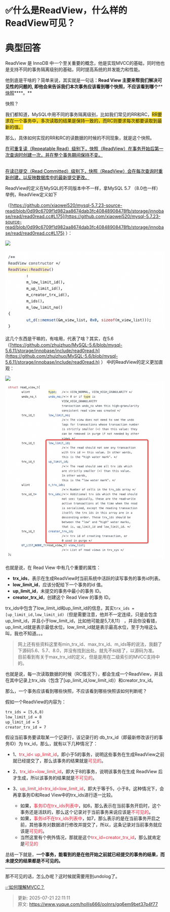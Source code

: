 # ✅什么是ReadView，什么样的ReadView可见？

# 典型回答
ReadView 是 InnoDB 中一个至关重要的概念，他是实现MVCC的基础，同时他也是支持不同的事务隔离级别的基础，同时提高系统的并发能力和性能。



他到底是干啥的？简单来说，其实就是一句话：**Read View 主要来帮我们解决可见性的问题的, 即他会来告诉我们本次事务应该看到哪个快照，不应该看到哪个****<u>快照</u>****。**



快照？



我们都知道，MySQL中用不同的事务隔离级别，比如我们常见的RR和RC，<font style="background-color:#FBDE28;">RR要求在一个事务中，多次读取的结果是保持一致的，而RC则要求每次都要读取到最新的值。</font>



那么，具体如何实现的RR和RC的读数据的时候的不同现象，就是这个快照。



<u><font style="color:#000000;">在可重复读（Repeatable Read）级别下，快照（ReadView）在事务开始后第一次查询时创建一次，并在整个事务期间保持不变。</font></u>

<u><font style="color:#000000;">  
</font></u><u><font style="color:#000000;">在读已提交（Read Committed）级别下，快照（ReadView）会在每次查询时重新创建，以反映数据库中的最新提交更改。</font></u>



ReadView的定义在MySQL的不同版本中不一样，拿MySQL 5.7 （8.0也一样）举例，ReadView定义如下

（[https://github.com/xiaowei520/mysql-5.7.23-source-read/blob/0d99c6709f1d982aa8674dab3fc40848908478fb/storage/innobase/read/read0read.cc#L175](https://github.com/xiaowei520/mysql-5.7.23-source-read/blob/0d99c6709f1d982aa8674dab3fc40848908478fb/storage/innobase/read/read0read.cc#L175) ）：

![](media/17228420264489/17228451418493.jpg)

![1722858053782-270ac433-840c-4161-a8d6-564714f2794b.png](./img/f9rxLKTrQe4bWSIv/1722858053782-270ac433-840c-4161-a8d6-564714f2794b-883851.png)



这几个东西是干嘛的，有啥用，代表了啥？其实，在5.6（[https://github.com/zhujzhuo/MySQL-5.6/blob/mysql-5.6.11/storage/innobase/include/read0read.h](https://github.com/zhujzhuo/MySQL-5.6/blob/mysql-5.6.11/storage/innobase/include/read0read.h) ） 中的ReadView的定义更加直观：



![](media/17228420264489/17228452524443.jpg)![1722858062996-9a6e4102-d4f5-44a0-9a9f-79e549893df5.png](./img/f9rxLKTrQe4bWSIv/1722858062996-9a6e4102-d4f5-44a0-9a9f-79e549893df5-584125.png)



也就是说，在 Read View 中有几个重要的属性：

+ **trx_ids**，表示在生成ReadView时当前系统中活跃的读写事务的事务id列表。
+ **low_limit_id**，应该分配给下一个事务的id 值。
+ **up_limit_id**，未提交的事务中最小的事务 ID。
+ **creator_trx_id**，创建这个 Read View 的事务 ID。



trx_ids中包含了low_limit_id和up_limit_id的信息，其实`trx_ids = [up_limit_id,low_limit_id)`（但是需要注意，他并不一定连续，只是会包含up_limit_id，并且小于low_limit_id，比如他可能是5,7,8,11） ，并且你没看错，up_limit_id就是表示最低水位，low_limit_id就是表示最高水位，至于为啥这么叫，我也不知道。。。



> 网上还有些资料这里有min_trx_id、max_trx_id、m_ids等的说法，我翻了下源码5.6、5.7、8.0，并没有找到出处。就先不纠结了，以源码为准。  
目前看到有关于max_trx_id的定义，但是是用在二级索引的MVCC支持中的。
>



也就是说，每一次读取数据的时候（RC情况下），都会生成一个ReadView，并且在其中记录上trx_ids（包含了[up_limit_id,low_limit_id)）和creator_trx_id。



那么，一个事务应该看到哪些快照，不应该看到哪些快照该如何判断呢？



假如一个ReadView的内容为：



```plain
trx_ids = [5,6,8)
low_limit_id = 8
up_limit_id = 5
creator_trx_id = 7
```



假设当前事务要读取某一个记录行，该记录行的 db_trx_id（即最新修改该行的事务ID）为 trx_id，那么，就有以下几种情况了：



+ 1、<font style="color:#DF2A3F;">trx_id< up_limit_id</font>，即小于5的事务，说明这些事务在生成ReadView之前就已经提交了，那么该事务的结果就是<font style="color:#DF2A3F;">可见的</font>。



+ 2、<font style="color:#DF2A3F;">trx_id>=low_limit_id</font>，即大于8的事务，说明该事务在生成 ReadView 后才生成，所以该事务的结果就是<font style="color:#DF2A3F;">不可见的</font>。



+ 3、<font style="color:#DF2A3F;">up_limit_id<trx_id<low_limit_id</font>，即大于等于5，小于8，这种情况下，会再拿事务ID和Read View中的trx_ids进行逐一比较。
    - 如果，<font style="color:#DF2A3F;">事务ID在trx_ids列表中</font>，如6，那么表示在当前事务开启时，这个事务还是活跃的，那么这个记录对于当前事务来说应该是<font style="color:#DF2A3F;">不可见的</font>。
    - 如果，<font style="color:#DF2A3F;">事务id不在trx_ids列表中</font>，如7，那么表示的是在当前事务开启之前，其他事务对数据进行修改并提交了，所以，这条记录对当前事务就应该是<font style="color:#DF2A3F;">可见的</font>。
    - 当然这里有个例外情况，那就是这个<font style="color:#DF2A3F;">trx_id=creator_trx_id</font>，那么就肯定是<font style="color:#DF2A3F;">可见的</font>



总结一下就是，**一个事务，能看到的是在他开始之前就已经提交的事务的结果，而未提交的结果都是不可见的。**

****

那不可见的话，怎么办呢？这时候就需要用到undolog了。



[✅如何理解MVCC？](https://www.yuque.com/hollis666/oolnrs/wgu1u6)







> 更新: 2025-07-21 22:11:11  
> 原文: <https://www.yuque.com/hollis666/oolnrs/gq6em9bet37p4f77>